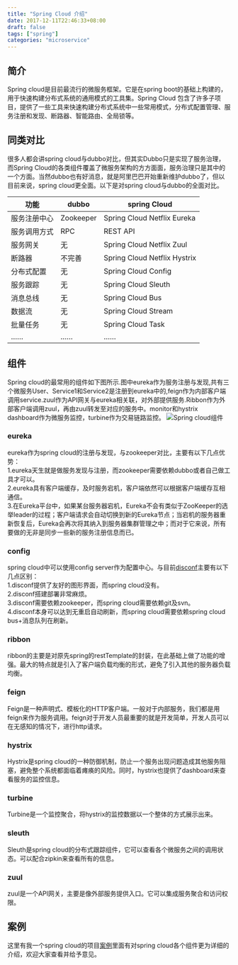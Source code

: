 ```yaml
---
title: "Spring Cloud 介绍"
date: 2017-12-11T22:46:33+08:00
draft: false
tags: ["spring"]
categories: "microservice"
---
```

## 简介
Spring cloud是目前最流行的微服务框架。它是在spring boot的基础上构建的，用于快速构建分布式系统的通用模式的工具集。Spring Cloud 包含了许多子项目，提供了一些工具来快速构建分布式系统中一些常用模式，分布式配置管理、服务注册和发现、断路器、智能路由、全局锁等。  
## 同类对比
很多人都会讲spring cloud与dubbo对比，但其实Dubbo只是实现了服务治理，而Spring Cloud的各类组件覆盖了微服务架构的方方面面，服务治理只是其中的一个方面。当然dubbo也有好消息，就是阿里巴巴开始重新维护dubbo了，但以目前来说，spring cloud更全面。以下是对spring cloud与dubbo的全面对比。

| 	功能    |dubbo	|spring Cloud|
|-------|---------|----|
|服务注册中心 |Zookeeper|	Spring Cloud Netflix Eureka|
|服务调用方式 |	RPC	 |REST API|
|服务网关	    |无	|Spring Cloud Netflix Zuul|
|断路器	    |不完善	|Spring Cloud Netflix Hystrix|
|分布式配置   |无	|Spring Cloud Config|
|服务跟踪    |	无	|Spring Cloud Sleuth|
|消息总线	   |无	|Spring Cloud Bus|
|数据流	   |无	|Spring Cloud Stream|
|批量任务     |	无	|Spring Cloud Task|
|……	|……	|……|

## 组件
Spring cloud的最常用的组件如下图所示.图中eureka作为服务注册与发现,共有三个微服务User、Service1和Service2是注册到eureka中的,feign作为内部客户端调用service.zuul作为API网关与eureka相关联，对外部提供服务.Ribbon作为外部客户端调用zuul，再由zuul转发至对应的服务中。monitor和hystrix dashboard作为微服务监控，turbine作为交易链路监控。
![Spring cloud组件](../images/springcloud.png)

### eureka
eureka作为spring cloud的注册与发现，与zookeeper对比，主要有以下几点优势：  
1.eureka天生就是做服务发现与注册，而zookeeper需要依赖dubbo或者自己做工具才可以。  
2.eureka具有客户端缓存，及时服务宕机，客户端依然可以根据客户端缓存互相通信。  
3.在Eureka平台中，如果某台服务器宕机，Eureka不会有类似于ZooKeeper的选举leader的过程；客户端请求会自动切换到新的Eureka节点；当宕机的服务器重新恢复后，Eureka会再次将其纳入到服务器集群管理之中；而对于它来说，所有要做的无非是同步一些新的服务注册信息而已。  

### config 
spring cloud中可以使用config server作为配置中心。与目前[disconf](https://github.com/knightliao/disconf)主要有以下几点区别：  
1.disconf提供了友好的图形界面，而spring cloud没有。  
2.disconf搭建部署非常麻烦。  
3.disconf需要依赖zookeeper，而spring cloud需要依赖git及svn。  
4.disconf本身可以达到无重启自动刷新，而spring cloud需要依赖spring cloud bus+消息队列在刷新。

### ribbon
ribbon的主要是对原先spring的restTemplate的封装，在此基础上做了功能的增强。最大的特点就是引入了客户端负载均衡的形式，避免了引入其他的服务器负载均衡。

### feign
Feign是一种声明式、模板化的HTTP客户端。一般对于内部服务，我们都是用feign来作为服务调用。feign对于开发人员最重要的就是开发简单，开发人员可以在无感知的情况下，进行http请求。

### hystrix
Hystrix是spring cloud的一种防御机制，防止一个服务出现问题造成其他服务阻塞，避免整个系统都面临着瘫痪的风险。同时，hystrix也提供了dashboard来查看服务的监控信息。

### turbine
Turbine是一个监控聚合，将hystrix的监控数据以一个整体的方式展示出来。

### sleuth
Sleuth是spring cloud的分布式跟踪组件，它可以查看各个微服务之间的调用状态。可以配合zipkin来查看所有的信息。

### zuul
zuul是一个API网关，主要是像外部服务提供入口。它可以集成服务聚合和访问权限。

## 案例
这里有我一个spring cloud的项目[案例](https://github.com/maojiawei/zhabei-spring-cloud)里面有对spring cloud各个组件更为详细的介绍，欢迎大家查看并给予意见。






